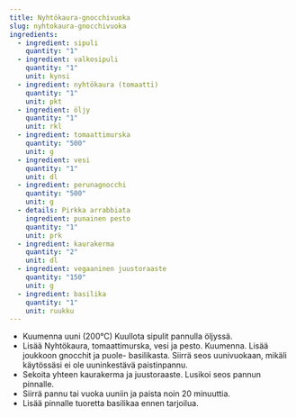 ```yaml
---
title: Nyhtökaura-gnocchivuoka
slug: nyhtokaura-gnocchivuoka
ingredients:
  - ingredient: sipuli
    quantity: "1"
  - ingredient: valkosipuli
    quantity: "1"
    unit: kynsi
  - ingredient: nyhtökaura (tomaatti)
    quantity: "1"
    unit: pkt
  - ingredient: öljy
    quantity: "1"
    unit: rkl
  - ingredient: tomaattimurska
    quantity: "500"
    unit: g
  - ingredient: vesi
    quantity: "1"
    unit: dl
  - ingredient: perunagnocchi
    quantity: "500"
    unit: g
  - details: Pirkka arrabbiata
    ingredient: punainen pesto
    quantity: "1"
    unit: prk
  - ingredient: kaurakerma
    quantity: "2"
    unit: dl
  - ingredient: vegaaninen juustoraaste
    quantity: "150"
    unit: g
  - ingredient: basilika
    quantity: "1"
    unit: ruukku
---
```


- Kuumenna uuni (200°C) Kuullota sipulit pannulla öljyssä.
- Lisää Nyhtökaura, tomaattimurska, vesi ja pesto. Kuumenna. Lisää joukkoon gnocchit ja puole- basilikasta. Siirrä seos uunivuokaan, mikäli käytössäsi ei ole uuninkestävä paistinpannu.
- Sekoita yhteen kaurakerma ja juustoraaste. Lusikoi seos pannun pinnalle.
- Siirrä pannu tai vuoka uuniin ja paista noin 20 minuuttia.
- Lisää pinnalle tuoretta basilikaa ennen tarjoilua.
